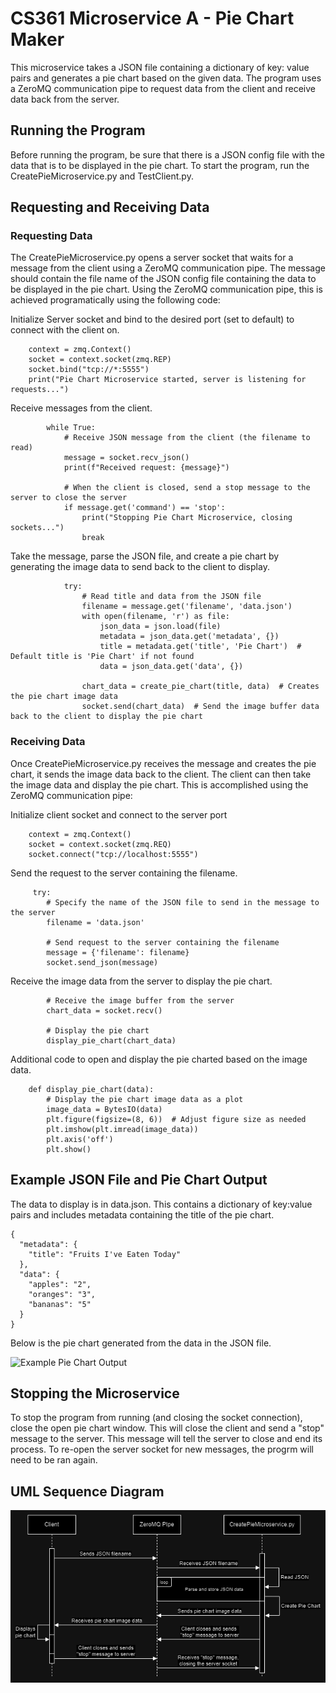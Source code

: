 # CS361 Microservice A - Pie Chart Maker
This microservice takes a JSON file containing a dictionary of key: value pairs and generates a pie chart based on the given data.
The program uses a ZeroMQ communication pipe to request data from the client and receive data back from the server.


## Running the Program
Before running the program, be sure that there is a JSON config file with the data that is to be displayed in the pie chart. 
To start the program, run the CreatePieMicroservice.py and TestClient.py. 

## Requesting and Receiving Data
### Requesting Data
The CreatePieMicroservice.py opens a server socket that waits for a message from the client using a ZeroMQ communication pipe.
The message should contain the file name of the JSON config file containing the data to be displayed in the pie chart. 
Using the ZeroMQ communication pipe, this is achieved programatically using the following code:

Initialize Server socket and bind to the desired port (set to default) to connect with the client on.
```
    context = zmq.Context()
    socket = context.socket(zmq.REP)
    socket.bind("tcp://*:5555")
    print("Pie Chart Microservice started, server is listening for requests...")
```
Receive messages from the client.
```
        while True:
            # Receive JSON message from the client (the filename to read)
            message = socket.recv_json()
            print(f"Received request: {message}")

            # When the client is closed, send a stop message to the server to close the server
            if message.get('command') == 'stop':
                print("Stopping Pie Chart Microservice, closing sockets...")
                break
```
Take the message, parse the JSON file, and create a pie chart by generating the image data to send back to the client to display.
```
            try:
                # Read title and data from the JSON file
                filename = message.get('filename', 'data.json')
                with open(filename, 'r') as file:
                    json_data = json.load(file)
                    metadata = json_data.get('metadata', {})
                    title = metadata.get('title', 'Pie Chart')  # Default title is 'Pie Chart' if not found
                    data = json_data.get('data', {})

                chart_data = create_pie_chart(title, data)  # Creates the pie chart image data
                socket.send(chart_data)  # Send the image buffer data back to the client to display the pie chart
```

### Receiving Data
Once CreatePieMicroservice.py receives the message and creates the pie chart, it sends the image data back to the client. 
The client can then take the image data and display the pie chart. This is accomplished using the ZeroMQ communication pipe:

Initialize client socket and connect to the server port
```
    context = zmq.Context()
    socket = context.socket(zmq.REQ)
    socket.connect("tcp://localhost:5555")
```
Send the request to the server containing the filename.
```
     try:
        # Specify the name of the JSON file to send in the message to the server
        filename = 'data.json'

        # Send request to the server containing the filename
        message = {'filename': filename}
        socket.send_json(message)
```
Receive the image data from the server to display the pie chart.
```
        # Receive the image buffer from the server
        chart_data = socket.recv()

        # Display the pie chart
        display_pie_chart(chart_data)
```
Additional code to open and display the pie charted based on the image data.
```
    def display_pie_chart(data):
        # Display the pie chart image data as a plot
        image_data = BytesIO(data)
        plt.figure(figsize=(8, 6))  # Adjust figure size as needed
        plt.imshow(plt.imread(image_data))
        plt.axis('off')
        plt.show()
```

## Example JSON File and Pie Chart Output
The data to display is in data.json. This contains a dictionary of key:value pairs and includes metadata containing the title of the pie chart. 
```
{
  "metadata": {
    "title": "Fruits I've Eaten Today"
  },
  "data": {
    "apples": "2",
    "oranges": "3",
    "bananas": "5"
  }
}
```
Below is the pie chart generated from the data in the JSON file.

![Example Pie Chart Output](https://github.com/nohabean/PieChartMicroservice/blob/master/example.png)

## Stopping the Microservice
To stop the program from running (and closing the socket connection), close the open pie chart window. This 
will close the client and send a "stop" message to the server. This message will tell the server to close and 
end its process. To re-open the server socket for new messages, the progrm will need to be ran again.

## UML Sequence Diagram

![UML Sequence Diagram](https://github.com/nohabean/Micro-Pie-Maker/blob/master/UML-MicroserviceA.png)
